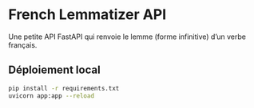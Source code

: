 # French Lemmatizer API

Une petite API FastAPI qui renvoie le lemme (forme infinitive) d’un verbe français.

## Déploiement local
```bash
pip install -r requirements.txt
uvicorn app:app --reload
